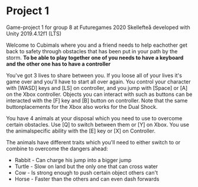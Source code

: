 # Project 1

Game-project 1 for group 8 at Futuregames 2020 Skellefteå developed with Unity 2019.4.12f1 (LTS)


Welcome to Cubimals where you and a friend needs to help eachother get back to safety through obstacles that has been put in your path by the storm. **To be able to play together one of you needs to have a keyboard and the other one has to have a controller**


You've got 3 lives to share between you. If you loose all of your lives it's game over and you'll have to start all over again. You control your character with [WASD] keys and [LS] on controller, and you jump with [Space] or [A] on the Xbox controller. Objects you can interact with such as buttons can be interacted with the [F] key and [B] button on controller. Note that the same buttonplacements for the Xbox also works for the Dual Shock.


You have 4 animals at your disposal which you need to use to overcome certain obstacles. Use [Q] to switch between them or [Y] on Xbox. You use the animalspecific ability with the [E] key or [X] on Controller.

The animals have different traits which you'll need to either switch to or combine to overcome the dangers ahead:
* Rabbit - Can charge his jump into a bigger jump
* Turtle - Slow on land but the only one that can cross water
* Cow - Is strong enough to push certain object others can't
* Horse - Faster than the others and can even dash forwards
